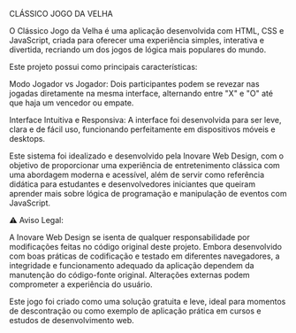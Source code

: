 CLÁSSICO JOGO DA VELHA

O Clássico Jogo da Velha é uma aplicação desenvolvida com HTML, CSS e JavaScript, criada para oferecer uma experiência simples, interativa e divertida, recriando um dos jogos de lógica mais populares do mundo.

Este projeto possui como principais características:

Modo Jogador vs Jogador: Dois participantes podem se revezar nas jogadas diretamente na mesma interface, alternando entre "X" e "O" até que haja um vencedor ou empate.

Interface Intuitiva e Responsiva: A interface foi desenvolvida para ser leve, clara e de fácil uso, funcionando perfeitamente em dispositivos móveis e desktops.

Este sistema foi idealizado e desenvolvido pela Inovare Web Design, com o objetivo de proporcionar uma experiência de entretenimento clássica com uma abordagem moderna e acessível, além de servir como referência didática para estudantes e desenvolvedores iniciantes que queiram aprender mais sobre lógica de programação e manipulação de eventos com JavaScript.

⚠️ Aviso Legal:

A Inovare Web Design se isenta de qualquer responsabilidade por modificações feitas no código original deste projeto. Embora desenvolvido com boas práticas de codificação e testado em diferentes navegadores, a integridade e funcionamento adequado da aplicação dependem da manutenção do código-fonte original. Alterações externas podem comprometer a experiência do usuário.

Este jogo foi criado como uma solução gratuita e leve, ideal para momentos de descontração ou como exemplo de aplicação prática em cursos e estudos de desenvolvimento web.
